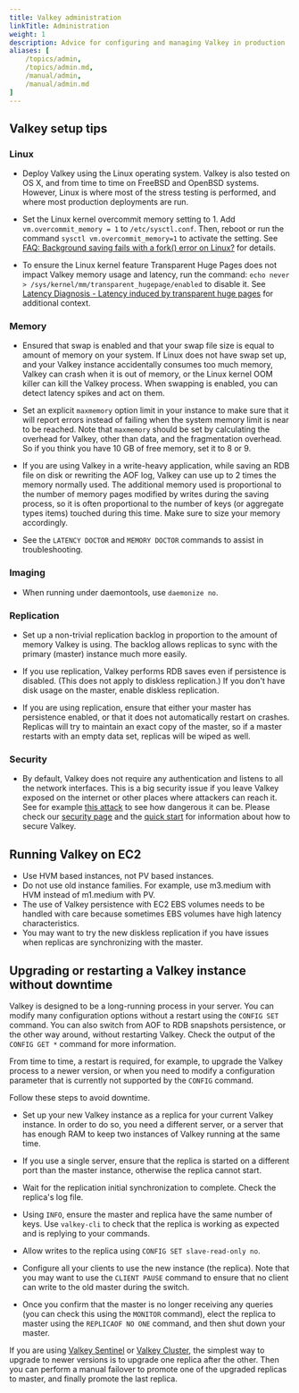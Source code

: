 ```yaml
---
title: Valkey administration
linkTitle: Administration
weight: 1
description: Advice for configuring and managing Valkey in production
aliases: [
    /topics/admin,
    /topics/admin.md,
    /manual/admin,
    /manual/admin.md
]
---
```


## Valkey setup tips

### Linux

* Deploy Valkey using the Linux operating system. Valkey is also tested on OS X, and from time to time on FreeBSD and OpenBSD systems. However, Linux is where most of the stress testing is performed, and where most production deployments are run.

* Set the Linux kernel overcommit memory setting to 1. Add `vm.overcommit_memory = 1` to `/etc/sysctl.conf`. Then, reboot or run the command `sysctl vm.overcommit_memory=1` to activate the setting. See [FAQ: Background saving fails with a fork() error on Linux?](https://redis.io/docs/get-started/faq/#background-saving-fails-with-a-fork-error-on-linux) for details. 

* To ensure the Linux kernel feature Transparent Huge Pages does not impact Valkey memory usage and latency, run the command: `echo never > /sys/kernel/mm/transparent_hugepage/enabled` to disable it. See [Latency Diagnosis - Latency induced by transparent huge pages](https://redis.io/docs/management/optimization/latency/#latency-induced-by-transparent-huge-pages) for additional context. 

### Memory

* Ensured that swap is enabled and that your swap file size is equal to amount of memory on your system. If Linux does not have swap set up, and your Valkey instance accidentally consumes too much memory, Valkey can crash when it is out of memory, or the Linux kernel OOM killer can kill the Valkey process. When swapping is enabled, you can detect latency spikes and act on them.

* Set an explicit `maxmemory` option limit in your instance to make sure that it will report errors instead of failing when the system memory limit is near to be reached. Note that `maxmemory` should be set by calculating the overhead for Valkey, other than data, and the fragmentation overhead. So if you think you have 10 GB of free memory, set it to 8 or 9.

* If you are using Valkey in a write-heavy application, while saving an RDB file on disk or rewriting the AOF log, Valkey can use up to 2 times the memory normally used. The additional memory used is proportional to the number of memory pages modified by writes during the saving process, so it is often proportional to the number of keys (or aggregate types items) touched during this time. Make sure to size your memory accordingly.

* See the `LATENCY DOCTOR` and `MEMORY DOCTOR` commands to assist in troubleshooting.

### Imaging

* When running under daemontools, use `daemonize no`.

### Replication

* Set up a non-trivial replication backlog in proportion to the amount of memory Valkey is using. The backlog allows replicas to sync with the primary (master) instance much more easily.

* If you use replication, Valkey performs RDB saves even if persistence is disabled. (This does not apply to diskless replication.) If you don't have disk usage on the master, enable diskless replication.

* If you are using replication, ensure that either your master has persistence enabled, or that it does not automatically restart on crashes. Replicas will try to maintain an exact copy of the master, so if a master restarts with an empty data set, replicas will be wiped as well.

### Security

* By default, Valkey does not require any authentication and listens to all the network interfaces. This is a big security issue if you leave Valkey exposed on the internet or other places where attackers can reach it. See for example [this attack](http://antirez.com/news/96) to see how dangerous it can be. Please check our [security page](security.md) and the [quick start]() for information about how to secure Valkey.

## Running Valkey on EC2

* Use HVM based instances, not PV based instances.
* Do not use old instance families. For example, use m3.medium with HVM instead of m1.medium with PV.
* The use of Valkey persistence with EC2 EBS volumes needs to be handled with care because sometimes EBS volumes have high latency characteristics.
* You may want to try the new diskless replication if you have issues when replicas are synchronizing with the master.

## Upgrading or restarting a Valkey instance without downtime

Valkey is designed to be a long-running process in your server. You can modify many configuration options without a restart using the `CONFIG SET` command. You can also switch from AOF to RDB snapshots persistence, or the other way around, without restarting Valkey. Check the output of the `CONFIG GET *` command for more information.

From time to time, a restart is required, for example, to upgrade the Valkey process to a newer version, or when you need to modify a configuration parameter that is currently not supported by the `CONFIG` command.

Follow these steps to avoid downtime.

* Set up your new Valkey instance as a replica for your current Valkey instance. In order to do so, you need a different server, or a server that has enough RAM to keep two instances of Valkey running at the same time.

* If you use a single server, ensure that the replica is started on a different port than the master instance, otherwise the replica cannot start.

* Wait for the replication initial synchronization to complete. Check the replica's log file.

* Using `INFO`, ensure the master and replica have the same number of keys. Use `valkey-cli` to check that the replica is working as expected and is replying to your commands.

* Allow writes to the replica using `CONFIG SET slave-read-only no`.

* Configure all your clients to use the new instance (the replica). Note that you may want to use the `CLIENT PAUSE` command to ensure that no client can write to the old master during the switch.

* Once you confirm that the master is no longer receiving any queries (you can check this using the `MONITOR` command), elect the replica to master using the `REPLICAOF NO ONE` command, and then shut down your master.

If you are using [Valkey Sentinel](sentinel.md) or [Valkey Cluster](cluster-tutorial.md), the simplest way to upgrade to newer versions is to upgrade one replica after the other. Then you can perform a manual failover to promote one of the upgraded replicas to master, and finally promote the last replica.
